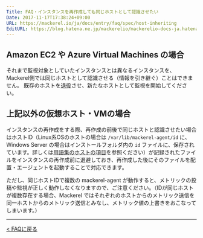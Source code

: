 ```yaml
---
Title: FAQ・インスタンスを再作成しても同じホストとして認識させたい
Date: 2017-11-17T17:38:24+09:00
URL: https://mackerel.io/ja/docs/entry/faq/spec/host-inheriting
EditURL: https://blog.hatena.ne.jp/mackerelio/mackerelio-docs-ja.hatenablog.mackerel.io/atom/entry/8599973812318610518
---
```


## Amazon EC2 や Azure Virtual Machines の場合
それまで監視対象としていたインスタンスとは異なるインスタンスを、Mackerel側では同じホストとして認識させる（情報を引き継ぐ）ことはできません。
既存のホストを[退役](https://mackerel.io/ja/docs/entry/howto/host-retirement)させ、新たなホストとして監視を開始してください。

## 上記以外の仮想ホスト・VMの場合
インスタンスの再作成をする際、再作成の前後で同じホストと認識させたい場合はホストID（Linux系OSのホストの場合は `/var/lib/mackerel-agent/id` に、Windows Server の場合はインストールフォルダ内の `id` ファイルに、保存されています。詳しくは[用語集のホストの項目](https://mackerel.io/ja/docs/entry/glossary#host)を参照ください）が記録されたファイルをインスタンスの再作成前に退避しておき、再作成した後にそのファイルを配置・エージェントを起動することで対応できます。

ただし、同じホストIDで複数の mackerel-agent が動作すると、メトリックの投稿や監視が正しく動作しなくなりますので、ご注意ください。（IDが同じホストが複数存在する場合、Mackerel ではそれぞれのホストからのメトリック送信を同一ホストからのメトリック送信とみなし、メトリック値の上書きをおこなってしまいます。）

---

[< FAQに戻る](https://mackerel.io/ja/docs/entry/faq)
